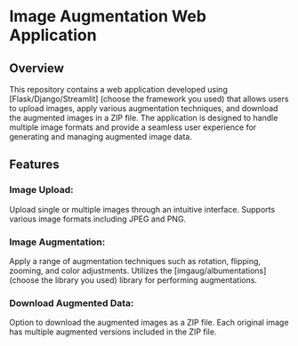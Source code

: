 # Image Augmentation Web Application
## Overview
This repository contains a web application developed using [Flask/Django/Streamlit] (choose the framework you used) that allows users to upload images, apply various augmentation techniques, and download the augmented images in a ZIP file. The application is designed to handle multiple image formats and provide a seamless user experience for generating and managing augmented image data.

## Features
### Image Upload:

Upload single or multiple images through an intuitive interface.
Supports various image formats including JPEG and PNG.

### Image Augmentation:

Apply a range of augmentation techniques such as rotation, flipping, zooming, and color adjustments.
Utilizes the [imgaug/albumentations] (choose the library you used) library for performing augmentations.

### Download Augmented Data:

Option to download the augmented images as a ZIP file.
Each original image has multiple augmented versions included in the ZIP file.
